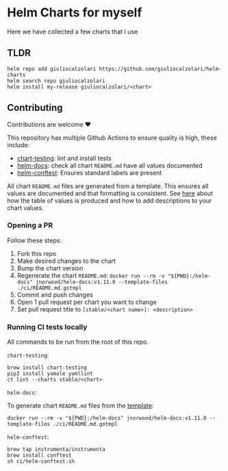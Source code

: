 # Helm Charts for myself

Here we have collected a few charts that I use

## TLDR

```console
helm repo add giuliocalzolari https://github.com/giuliocalzolari/helm-charts
helm search repo giuliocalzolari
helm install my-release giuliocalzolari/<chart>
```

## Contributing

Contributions are welcome ❤️

This repository has multiple Github Actions to ensure quality is high, these include:

- [chart-testing](https://github.com/helm/chart-testing): lint and install tests
- [helm-docs](https://github.com/norwoodj/helm-docs): check all chart `README.md` have all values documented
- [helm-conftest](https://github.com/instrumenta/helm-conftest): Ensures standard labels are present

All chart `README.md` files are generated from a template. This ensures all values are documented and that formatting is consistent. See [here](https://github.com/norwoodj/helm-docs#valuesyaml-metadata) about how the table of values is produced and how to add descriptions to your chart values.

### Opening a PR

Follow these steps:

1. Fork this repo
2. Make desired changes to the chart
3. Bump the chart version
4. Regenerate the chart `README.md`: `docker run --rm -v "${PWD}:/helm-docs" jnorwood/helm-docs:v1.11.0 --template-files ./ci/README.md.gotmpl`
5. Commit and push changes
6. Open 1 pull request per chart you want to change
7. Set pull request title to `[stable/<chart name>]: <description>`

### Running CI tests locally

All commands to be run from the root of this repo.

`chart-testing`:

  ```console
  brew install chart-testing
  pip3 install yamale yamllint
  ct lint --charts stable/<chart>
  ```

`helm-docs`:

  To generate chart `README.md` files from the [template](ci/README.md.gotmpl):

  ```console
  docker run --rm -v "${PWD}:/helm-docs" jnorwood/helm-docs:v1.11.0 --template-files ./ci/README.md.gotmpl
  ```

`helm-conftest`:

  ```console
  brew tap instrumenta/instrumenta
  brew install conftest
  sh ci/helm-conftest.sh
  ```
